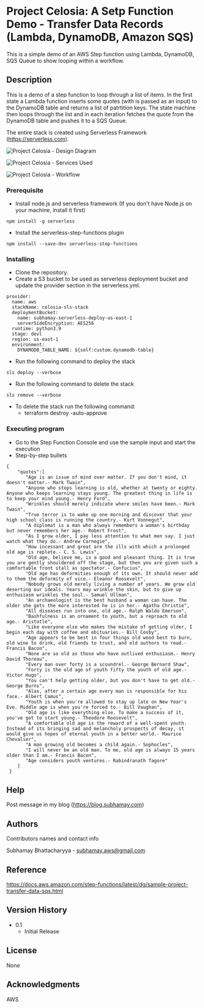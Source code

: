 # Project Celosia: A Setp Function Demo - Transfer Data Records (Lambda, DynamoDB, Amazon SQS)

This is a simple demo of an AWS Step function using Lambda, DynamoDB, SQS Queue to show looping within a workflow.

## Description

This is a demo of a step function to loop through a list of items. In the first state a Lambda function inserts some quotes (with is passed as an input) to the DynamoDB table and returns a list of patrtition keys. The state machine then loops through the list and in each iteration fetches the quote from the DynamoDB table and pushes it to a SQS Queue.

The entire stack is created using Serverless Framework (https://serverless.com).

![Project Celosia - Design Diagram](https://subhamay-projects-repository-us-east-1.s3.amazonaws.com/0069-celosia/celosia-architecture-diagram.png)

![Project Celosia - Services Used](https://subhamay-projects-repository-us-east-1.s3.amazonaws.com/0069-celosia/celosia-services-used-sls.png)

![Project Celosia - Workflow](https://subhamay-projects-repository-us-east-1.s3.amazonaws.com/0069-celosia/celosia-step-function.png)

### Prerequisite

* Install node.js and serverless framework (If you don't have Node.js on your machine, install it first)
```
npm install -g serverless
```

* Install the serverless-step-functions plugin
```
npm install --save-dev serverless-step-functions
```


### Installing

* Clone the repository.
* Create a S3 bucket to be used as serverless deployment bucket and update the provider section in the serverless.yml.
```
provider:
  name: aws
  stackName: celosia-sls-stack
  deploymentBucket:
    name: subhamay-serverless-deploy-us-east-1
    serverSideEncryption: AES256
  runtime: python3.9
  stage: devl
  region: us-east-1
  environment:
    DYNAMODB_TABLE_NAME: ${self:custom.dynamodb-table}
```
* Run the following command to deploy the stack
```
sls deploy --verbose
```

* Run the following command to delete the stack
```
sls remove --verbose
```
* To delete the stack run the following command:
    * terraform destroy -auto-approve

### Executing program

* Go to the Step Function Console and use the sample input and start the execution
* Step-by-step bullets
```
{
    "quotes":[
       "Age is an issue of mind over matter. If you don't mind, it doesn't matter.- Mark Twain",
       "Anyone who stops learning is old, whether at twenty or eighty. Anyone who keeps learning stays young. The greatest thing in life is to keep your mind young.- Henry Ford",
       "Wrinkles should merely indicate where smiles have been.- Mark Twain",
       "True terror is to wake up one morning and discover that your high school class is running the country.- Kurt Vonnegut",
       "A diplomat is a man who always remembers a woman's birthday but never remembers her age.- Robert Frost",
       "As I grow older, I pay less attention to what men say. I just watch what they do.- Andrew Carnegie",
       "How incessant and great are the ills with which a prolonged old age is replete.- C. S. Lewis",
       "Old age, believe me, is a good and pleasant thing. It is true you are gently shouldered off the stage, but then you are given such a comfortable front stall as spectator.- Confucius",
       "Old age has deformities enough of its own. It should never add to them the deformity of vice.- Eleanor Roosevelt",
       "Nobody grows old merely living a number of years. We grow old deserting our ideals. Years may wrinkle the skin, but to give up enthusiasm wrinkles the soul.- Samuel Ullman",
       "An archaeologist is the best husband a woman can have. The older she gets the more interested he is in her.- Agatha Christie",
       "All diseases run into one, old age.- Ralph Waldo Emerson",
       "Bashfulness is an ornament to youth, but a reproach to old age.- Aristotle",
       "Like everyone else who makes the mistake of getting older, I begin each day with coffee and obituaries.- Bill Cosby",
       "Age appears to be best in four things old wood best to burn, old wine to drink, old friends to trust, and old authors to read.- Francis Bacon",
       "None are so old as those who have outlived enthusiasm.- Henry David Thoreau",
       "Every man over forty is a scoundrel.- George Bernard Shaw",
       "Forty is the old age of youth fifty the youth of old age.- Victor Hugo",
       "You can't help getting older, but you don't have to get old.- George Burns",
       "Alas, after a certain age every man is responsible for his face.- Albert Camus",
       "Youth is when you're allowed to stay up late on New Year's Eve. Middle age is when you're forced to.- Bill Vaughan",
       "Old age is like everything else. To make a success of it, you've got to start young.- Theodore Roosevelt",
       "A comfortable old age is the reward of a well-spent youth. Instead of its bringing sad and melancholy prospects of decay, it would give us hopes of eternal youth in a better world.- Maurice Chevalier",
       "A man growing old becomes a child again.- Sophocles",
       "I will never be an old man. To me, old age is always 15 years older than I am.- Francis Bacon",
       "Age considers youth ventures.- Rabindranath Tagore"
    ]
 }
```

## Help

Post message in my blog (https://blog.subhamay.com)

## Authors

Contributors names and contact info

Subhamay Bhattacharyya  - [subhamay.aws@gmail.com](https://blog.subhamay.com)

## Reference
https://docs.aws.amazon.com/step-functions/latest/dg/sample-project-transfer-data-sqs.html

## Version History

* 0.1
    * Initial Release

## License

None

## Acknowledgments
AWS 

